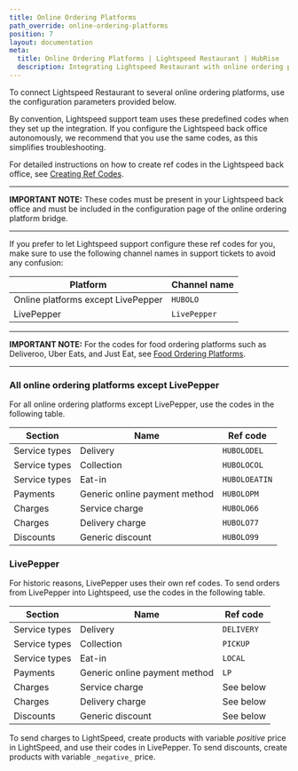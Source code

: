 ```yaml
---
title: Online Ordering Platforms
path_override: online-ordering-platforms
position: 7
layout: documentation
meta:
  title: Online Ordering Platforms | Lightspeed Restaurant | HubRise
  description: Integrating Lightspeed Restaurant with online ordering platforms requires you to specify particular ref codes in the configuration page of the delivery platform bridge.
---
```


To connect Lightspeed Restaurant to several online ordering platforms, use the configuration parameters provided below.

By convention, Lightspeed support team uses these predefined codes when they set up the integration. If you configure the Lightspeed back office autonomously, we recommend that you use the same codes, as this simplifies troubleshooting.

For detailed instructions on how to create ref codes in the Lightspeed back office, see [Creating Ref Codes](/apps/lightspeed-restaurant/faqs/create-ref-codes).

---

**IMPORTANT NOTE:** These codes must be present in your Lightspeed back office and must be included in the configuration page of the online ordering platform bridge.

---

If you prefer to let Lightspeed support configure these ref codes for you, make sure to use the following channel names in support tickets to avoid any confusion:

| Platform                           | Channel name |
| ---------------------------------- | ------------ |
| Online platforms except LivePepper | `HUBOLO`     |
| LivePepper                         | `LivePepper` |

---

**IMPORTANT NOTE:** For the codes for food ordering platforms such as Deliveroo, Uber Eats, and Just Eat, see [Food Ordering Platforms](/apps/lightspeed-restaurant/food-ordering-platforms).

---

### All online ordering platforms except LivePepper

For all online ordering platforms except LivePepper, use the codes in the following table.

| Section       | Name                          | Ref code      |
| ------------- | ----------------------------- | ------------- |
| Service types | Delivery                      | `HUBOLODEL`   |
| Service types | Collection                    | `HUBOLOCOL`   |
| Service types | Eat-in                        | `HUBOLOEATIN` |
| Payments      | Generic online payment method | `HUBOLOPM`    |
| Charges       | Service charge                | `HUBOLO66`    |
| Charges       | Delivery charge               | `HUBOLO77`    |
| Discounts     | Generic discount              | `HUBOLO99`    |

### LivePepper

For historic reasons, LivePepper uses their own ref codes. To send orders from LivePepper into Lightspeed, use the codes in the following table.

| Section       | Name                          | Ref code   |
| ------------- | ----------------------------- | ---------- |
| Service types | Delivery                      | `DELIVERY` |
| Service types | Collection                    | `PICKUP`   |
| Service types | Eat-in                        | `LOCAL`    |
| Payments      | Generic online payment method | `LP`       |
| Charges       | Service charge                | See below  |
| Charges       | Delivery charge               | See below  |
| Discounts     | Generic discount              | See below  |

To send charges to LightSpeed, create products with variable _positive_ price in LightSpeed, and use their codes in LivePepper. To send discounts, create products with variable `_negative_` price.
